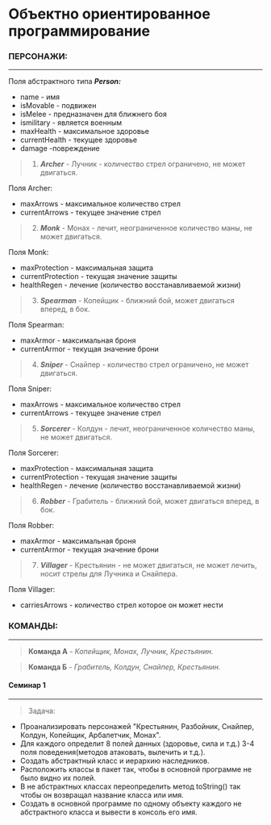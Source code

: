 
# Объектно ориентированное программирование

### ПЕРСОНАЖИ:
***
Поля абстрактного типа _**Person:**_
* name             - имя
* isMovable        - подвижен
* isMelee          - предназначен для ближнего боя
* ismilitary       - является военным
* maxHealth        - максимальное здоровье
* currentHealth    - текущее здоровье
* damage            -повреждение

>1. _**Archer**_ - Лучник - количество стрел ограничено, не может двигаться.

Поля Archer:
* maxArrows        - максимальное количество стрел
* currentArrows    - текущее значение стрел

>2. _**Monk**_ - Монах - лечит, неограниченное количество маны, не может двигаться.

Поля Monk:
* maxProtection    - максимальная защита
* currentProtection - текущая значение защиты
* healthRegen - лечение (количество восстанавливаемой жизни)

>3. _**Spearman**_ - Копейщик - ближний бой, может двигаться вперед, в бок.

Поля Spearman:
* maxArmor         - максимальная броня
* currentArmor     - текущая значение брони

>4. _**Sniper**_ - Снайпер - количество стрел ограничено, не может двигаться.

Поля Sniper:
* maxArrows        - максимальное количество стрел
* currentArrows    - текущее значение стрел

>5. _**Sorcerer**_ - Колдун - лечит, неограниченное количество маны, не может двигаться.

Поля Sorcerer:
* maxProtection    - максимальная защита
* currentProtection - текущая значение защиты
* healthRegen - лечение (количество восстанавливаемой жизни)

>6. _**Robber**_ - Грабитель - ближний бой, может двигаться вперед, в бок.

Поля Robber:
* maxArmor         - максимальная броня
* currentArmor     - текущая значение брони

>7. _**Villager**_ - Крестьянин - не может двигаться, не может лечить, носит стрелы для Лучника и Снайпера.

Поля Villager:
* carriesArrows     - количество стрел которое он может нести

### КОМАНДЫ:
***

>**Команда А** - _Копейщик, Монах, Лучник, Крестьянин._

>**Команда Б** - _Грабитель, Колдун, Снайпер, Крестьянин._

#### Семинар 1
***
>Задача: 
* Проанализировать персонажей "Крестьянин, Разбойник, Снайпер, Колдун, Копейщик, Арбалетчик, Монах". 
* Для каждого определит 8 полей данных (здоровье, сила и т.д.) 3-4 поля поведения(методов атаковать, вылечить и т.д.). 
* Создать абстрактный класс и иерархию наследников. 
* Расположить классы в пакет так, чтобы в основной программе не было видно их полей. 
* В не абстрактных классах переопределить метод toString() так чтобы он возвращал название класса или имя. 
* Создать в основной программе по одному объекту каждого не абстрактного класса и вывести в консоль его имя.


